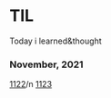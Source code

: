 # TIL
Today i learned&amp;thought

### November, 2021
[1122](https://github.com/minanalysis/TIL/blob/main/november.2021/1122.md)/n
[1123](https://github.com/minanalysis/TIL/blob/main/november.2021/1123.md)
